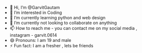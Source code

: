 - 👋 Hi, I’m @GarvitGautam
- 👀 I’m interested in Coding 
- 🌱 I’m currently learning python and web design
- 💞️ I’m currently not looking to collaborate on anything
- 📫 How to reach me - you can contact me on my social media , instagram - garvit.0614
- 😄 Pronouns: I am 19 and male
- ⚡ Fun fact: I am a fresher , lets be friends

<!---
GarvitGautam/GarvitGautam is a ✨ special ✨ repository because its `README.md` (this file) appears on your GitHub profile.
You can click the Preview link to take a look at your changes.
--->
